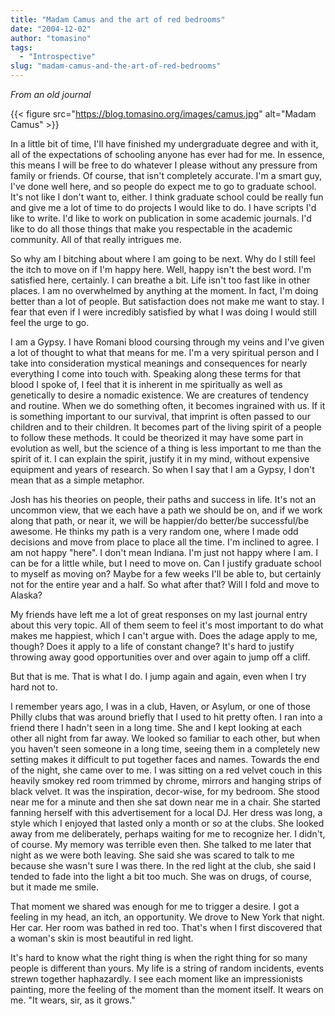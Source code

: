 ```yaml
---
title: "Madam Camus and the art of red bedrooms"
date: "2004-12-02"
author: "tomasino"
tags:
  - "Introspective"
slug: "madam-camus-and-the-art-of-red-bedrooms"
---
```


_From an old journal_

{{< figure src="https://blog.tomasino.org/images/camus.jpg" alt="Madam Camus" >}}

In a little bit of time, I'll have finished my undergraduate degree and
with it, all of the expectations of schooling anyone has ever had for
me. In essence, this means I will be free to do whatever I please
without any pressure from family or friends. Of course, that isn't
completely accurate. I'm a smart guy, I've done well here, and so people
do expect me to go to graduate school. It's not like I don't want to,
either. I think graduate school could be really fun and give me a lot of
time to do projects I would like to do. I have scripts I'd like to
write. I'd like to work on publication in some academic journals. I'd
like to do all those things that make you respectable in the academic
community. All of that really intrigues me.

So why am I bitching about where I am going to be next. Why do I still
feel the itch to move on if I'm happy here. Well, happy isn't the best
word. I'm satisfied here, certainly. I can breathe a bit. Life isn't too
fast like in other places. I am no overwhelmed by anything at the
moment. In fact, I'm doing better than a lot of people. But satisfaction
does not make me want to stay. I fear that even if I were incredibly
satisfied by what I was doing I would still feel the urge to go.

I am a Gypsy. I have Romani blood coursing through my veins and I've
given a lot of thought to what that means for me. I'm a very spiritual
person and I take into consideration mystical meanings and consequences
for nearly everything I come into touch with. Speaking along these terms
for that blood I spoke of, I feel that it is inherent in me spiritually
as well as genetically to desire a nomadic existence. We are creatures
of tendency and routine. When we do something often, it becomes
ingrained with us. If it is something important to our survival, that
imprint is often passed to our children and to their children. It
becomes part of the living spirit of a people to follow these methods.
It could be theorized it may have some part in evolution as well, but
the science of a thing is less important to me than the spirit of it. I
can explain the spirit, justify it in my mind, without expensive
equipment and years of research. So when I say that I am a Gypsy, I
don't mean that as a simple metaphor.

Josh has his theories on people, their paths and success in life. It's
not an uncommon view, that we each have a path we should be on, and if
we work along that path, or near it, we will be happier/do better/be
successful/be awesome. He thinks my path is a very random one, where I
made odd decisions and move from place to place all the time. I'm
inclined to agree. I am not happy "here". I don't mean Indiana. I'm just
not happy where I am. I can be for a little while, but I need to move
on. Can I justify graduate school to myself as moving on? Maybe for a
few weeks I'll be able to, but certainly not for the entire year and a
half. So what after that? Will I fold and move to Alaska?

My friends have left me a lot of great responses on my last journal
entry about this very topic. All of them seem to feel it's most
important to do what makes me happiest, which I can't argue with. Does
the adage apply to me, though? Does it apply to a life of constant
change? It's hard to justify throwing away good opportunities over and
over again to jump off a cliff.

But that is me. That is what I do. I jump again and again, even when I
try hard not to.

I remember years ago, I was in a club, Haven, or Asylum, or one of those
Philly clubs that was around briefly that I used to hit pretty often. I
ran into a friend there I hadn't seen in a long time. She and I kept
looking at each other all night from far away. We looked so familiar to
each other, but when you haven't seen someone in a long time, seeing
them in a completely new setting makes it difficult to put together
faces and names. Towards the end of the night, she came over to me. I
was sitting on a red velvet couch in this heavily smokey red room
trimmed by chrome, mirrors and hanging strips of black velvet. It was
the inspiration, decor-wise, for my bedroom. She stood near me for a
minute and then she sat down near me in a chair. She started fanning
herself with this advertisement for a local DJ. Her dress was long, a
style which I enjoyed that lasted only a month or so at the clubs. She
looked away from me deliberately, perhaps waiting for me to recognize
her. I didn't, of course. My memory was terrible even then. She talked
to me later that night as we were both leaving. She said she was scared
to talk to me because she wasn't sure I was there. In the red light at
the club, she said I tended to fade into the light a bit too much. She
was on drugs, of course, but it made me smile.

That moment we shared was enough for me to trigger a desire. I got a
feeling in my head, an itch, an opportunity. We drove to New York that
night. Her car. Her room was bathed in red too. That's when I first
discovered that a woman's skin is most beautiful in red light.

It's hard to know what the right thing is when the right thing for so
many people is different than yours. My life is a string of random
incidents, events strewn together haphazardly. I see each moment like an
impressionists painting, more the feeling of the moment than the moment
itself. It wears on me. "It wears, sir, as it grows."
